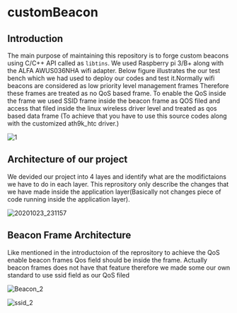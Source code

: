 # customBeacon

## Introduction

  The main purpose of maintaining this repository is to forge custom beacons using C/C++ API called as `libtins`. We used Raspberry pi 3/B+ along with the ALFA  AWUS036NHA wifi adapter. Below figure illustrates the our test bench which we had used to deploy our codes and test it.Normally wifi beacons are considered as low priority level management frames Therefore these frames are treated as no QoS based frame. To enable the QoS inside the frame we used SSID frame inside the beacon frame as QOS filed and access that filed inside the linux wireless driver level and treated as qos based data frame (To achieve that you have to use this source codes along with the customized ath9k_htc driver.) 
  
![1](https://user-images.githubusercontent.com/37435024/99192107-10c7b300-2797-11eb-9d43-1f1b5c9992b2.jpg)

## Architecture of our project

  We devided our project into 4 layes and identify what are the modifictaions we have to do in each layer. This reprository only describe the changes that we have made inside the application layer(Basically not changes piece of code running inside the application layer).  

![20201023_231157](https://user-images.githubusercontent.com/37435024/99192280-11ad1480-2798-11eb-962e-691e9c487041.jpg)

## Beacon Frame Architecture

  Like mentioned in the introductoion of the reprository to achieve the QoS enable beacon frames Qos field should be inside the frame. Actually beacon frames does not have that feature therefore we made some our own standard to use ssid field as our QoS filed

![Beacon_2](https://user-images.githubusercontent.com/37435024/99192577-87fe4680-2799-11eb-848b-5aab7ba74dc6.jpg)

![ssid_2](https://user-images.githubusercontent.com/37435024/99192993-065be800-279c-11eb-81ff-b1396528fe1f.jpg)


                            
